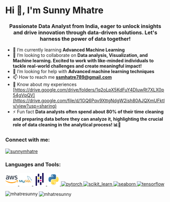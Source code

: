 <h1 align="left">Hi 👋, I'm Sunny Mhatre</h1>
<h3 align="center">Passionate Data Analyst from India, eager to unlock insights and drive innovation through data-driven solutions. Let's harness the power of data together!</h3>

- 🌱 I’m currently learning **Advanced Machine Learning**
- 👯 I’m looking to collaborate on **Data analysis, Visualization, and Machine learning. Excited to work with like-minded individuals to tackle real-world challenges and create meaningful impact!**
- 👀 I’m looking for help with **Advanced machine learning techniques**
- 📫 How to reach me **ssmhatre789@gmail.com**
- 📄 Know about my experiences [https://drive.google.com/drive/folders/1q2oLpX5KdFuY4DIuwRt7XLX0p54gVpQV](https://drive.google.com/file/d/1GQ6Pqv9XttgNdgW2ish80AJQXmUFktlv/view?usp=sharing)
- ⚡ Fun fact **Data analysts often spend about 80% of their time cleaning and preparing data before they can analyze it, highlighting the crucial role of data cleaning in the analytical process! 📊🧹**

<h3 align="left">Connect with me:</h3>
<p align="left">
<a href="https://linkedin.com/in/sunnymhatre" target="blank"><img align="center" src="https://raw.githubusercontent.com/rahuldkjain/github-profile-readme-generator/master/src/images/icons/Social/linked-in-alt.svg" alt="sunnymhatre" height="30" width="40" /></a>
</p>

<h3 align="left">Languages and Tools:</h3>
<p align="left"> <a href="https://aws.amazon.com" target="_blank" rel="noreferrer"> <img src="https://raw.githubusercontent.com/devicons/devicon/master/icons/amazonwebservices/amazonwebservices-original-wordmark.svg" alt="aws" width="40" height="40"/> </a> <a href="https://www.mysql.com/" target="_blank" rel="noreferrer"> <img src="https://raw.githubusercontent.com/devicons/devicon/master/icons/mysql/mysql-original-wordmark.svg" alt="mysql" width="40" height="40"/> </a> <a href="https://pandas.pydata.org/" target="_blank" rel="noreferrer"> <img src="https://raw.githubusercontent.com/devicons/devicon/2ae2a900d2f041da66e950e4d48052658d850630/icons/pandas/pandas-original.svg" alt="pandas" width="40" height="40"/> </a> <a href="https://www.python.org" target="_blank" rel="noreferrer"> <img src="https://raw.githubusercontent.com/devicons/devicon/master/icons/python/python-original.svg" alt="python" width="40" height="40"/> </a> <a href="https://pytorch.org/" target="_blank" rel="noreferrer"> <img src="https://www.vectorlogo.zone/logos/pytorch/pytorch-icon.svg" alt="pytorch" width="40" height="40"/> </a> <a href="https://scikit-learn.org/" target="_blank" rel="noreferrer"> <img src="https://upload.wikimedia.org/wikipedia/commons/0/05/Scikit_learn_logo_small.svg" alt="scikit_learn" width="40" height="40"/> </a> <a href="https://seaborn.pydata.org/" target="_blank" rel="noreferrer"> <img src="https://seaborn.pydata.org/_images/logo-mark-lightbg.svg" alt="seaborn" width="40" height="40"/> </a> <a href="https://www.tensorflow.org" target="_blank" rel="noreferrer"> <img src="https://www.vectorlogo.zone/logos/tensorflow/tensorflow-icon.svg" alt="tensorflow" width="40" height="40"/> </a> </p>

<p><img align="left" src="https://github-readme-stats.vercel.app/api/top-langs?username=mhatresunny&show_icons=true&locale=en&layout=compact" alt="mhatresunny" /></p>

<p>&nbsp;<img align="center" src="https://github-readme-stats.vercel.app/api?username=mhatresunny&show_icons=true&locale=en" alt="mhatresunny" /></p>
